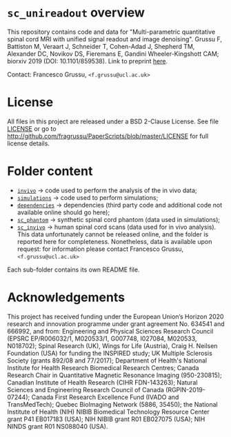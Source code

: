 # `sc_unireadout` overview
This repository contains code and data for "Multi-parametric quantitative spinal cord MRI with unified signal readout and image denoising". Grussu F, Battiston M, Veraart J, Schneider T, Cohen-Adad J, Shepherd TM, Alexander DC, Novikov DS, Fieremans E, Gandini Wheeler-Kingshott CAM; biorxiv 2019 (DOI: 10.1101/859538). Link to preprint [here](http://doi.org/10.1101/859538).

Contact: Francesco Grussu, `<f.grussu@ucl.ac.uk>`


# License
All files in this project are released under a BSD 2-Clause License.
See file [LICENSE](http://github.com/fragrussu/PaperScripts/blob/master/LICENSE) or go to http://github.com/fragrussu/PaperScripts/blob/master/LICENSE for full license details.


# Folder content

* [`invivo`](http://github.com/fragrussu/PaperScripts/tree/master/sc_unireadout/invivo)         ->    code used to perform the analysis of the in vivo data;
* [`simulations`](http://github.com/fragrussu/PaperScripts/tree/master/sc_unireadout/simulations)    ->    code used to perform simulations;
* [`dependencies`](http://github.com/fragrussu/PaperScripts/tree/master/sc_unireadout/dependencies)   ->    dependencies (third party code and additional code not available online should go here);
* [`sc_phantom`](http://github.com/fragrussu/PaperScripts/tree/master/sc_unireadout/sc_phantom)     ->    synthetic spinal cord phantom (data used in simulations);
* [`sc_invivo`](http://github.com/fragrussu/PaperScripts/tree/master/sc_unireadout/sc_invivo)      ->    human spinal cord scans (data used for in vivo analysis). 
                         This data unfortunately cannot be released online, and the folder is reported here for 
                         completeness. Nonetheless, data is available upon request: for information please contact 
                         Francesco Grussu, `<f.grussu@ucl.ac.uk>`


Each sub-folder contains its own README file.



# Acknowledgements
This project has received funding under the European Union’s Horizon 2020 research and innovation programme under grant agreement No. 634541 and 666992, and from: Engineering and Physical Sciences Research Council (EPSRC EP/R006032/1, M020533/1, G007748, I027084, M020533, N018702); Spinal Research (UK), Wings for Life (Austria), Craig H. Neilsen Foundation (USA) for funding the INSPIRED study; UK Multiple Sclerosis Society (grants 892/08 and 77/2017);  Department of Health's National Institute for Health Research Biomedical Research Centres; Canada Research Chair in Quantitative Magnetic Resonance Imaging (950-230815); Canadian Institute of Health Research (CIHR FDN-143263); Natural Sciences and Engineering Research Council of Canada (RGPIN-2019-07244); Canada First Research Excellence Fund (IVADO and TransMedTech); Quebec BioImaging Network (5886, 35450); the National Institute of Health (NIH) NIBIB Biomedical Technology Resource Center grant P41 EB017183 (USA); NIH NIBIB grant R01 EB027075 (USA); NIH NINDS grant R01 NS088040 (USA).



